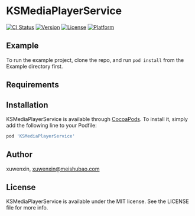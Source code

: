 # KSMediaPlayerService

[![CI Status](https://img.shields.io/travis/xuwenxin/KSMediaPlayerService.svg?style=flat)](https://travis-ci.org/xuwenxin/KSMediaPlayerService)
[![Version](https://img.shields.io/cocoapods/v/KSMediaPlayerService.svg?style=flat)](https://cocoapods.org/pods/KSMediaPlayerService)
[![License](https://img.shields.io/cocoapods/l/KSMediaPlayerService.svg?style=flat)](https://cocoapods.org/pods/KSMediaPlayerService)
[![Platform](https://img.shields.io/cocoapods/p/KSMediaPlayerService.svg?style=flat)](https://cocoapods.org/pods/KSMediaPlayerService)

## Example

To run the example project, clone the repo, and run `pod install` from the Example directory first.

## Requirements

## Installation

KSMediaPlayerService is available through [CocoaPods](https://cocoapods.org). To install
it, simply add the following line to your Podfile:

```ruby
pod 'KSMediaPlayerService'
```

## Author

xuwenxin, xuwenxin@meishubao.com

## License

KSMediaPlayerService is available under the MIT license. See the LICENSE file for more info.
